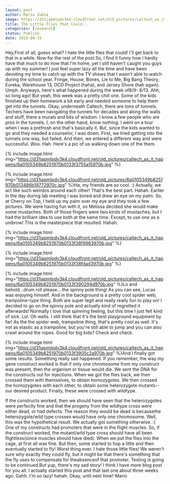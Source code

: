 ```yaml
---
layout: post
author: Mario Zubia
image: https://d31japmlpdv3k4.cloudfront.net/old_pictures/caltech_as_it_happens/6a0105349b8251970b013486996e90970c.jpg
title: The Little Flies That Could... 
categories: [research]
status: Publish
date: 2010-09-15
---
```



Hey,First of all, guess what? I hate the little flies that could! I'll get back to that in a while. Now for the rest of the post.So, I find it funny how I hardly have that much to do now that I'm home, yet I still haven't caught you guys up with my summer! I just feel super lazy all the time and have been devoting my time to catch up with the TV shows that I wasn't able to watch during the school year. Fringe, House, Bones, Lie to Me, Big Bang Theory, Eureka, Warehouse 13, OCD Project (haha), and Jersey Shore (hah again). Umph. Anyways, here's what happened during the week of8/9- 8/13. Ahh, so long ago! But yeah, this week was a pretty chill one. Some of the kids finished up their homework a bit early and needed someone to help them get into the tunnels. Okay, underneath Caltech, there are tons of tunnels. Techers have been navigating the tunnels for decades and along the walls and stuff, there a murals and bits of wisdom. I know a few people who are pros in the tunnels. I, on the other hand, know nothing. I went on a tour when I was a prefrosh and that's basically it. But, since the kids wanted to go and they needed a counselor, I was down. First, we tried getting into the tunnels one way, but failed. And then, we entered a different way and were successful. Woo. Hah. Here's a pic of us walking down one of the them.


{% include image.html img="https://d31japmlpdv3k4.cloudfront.net/old_pictures/caltech_as_it_happens/6a0105349b8251970b0133f3755a15970b.jpg" %}

{% include image.html img="https://d31japmlpdv3k4.cloudfront.net/old_pictures/6a0105349b8251970b013486b19772970c.jpg" %}Ha, my friends are so cool. :) Actually, we act like such weirdos around each other! That's the best part. Hahah. Earlier in the day during lab meeting I was bored and drew an eye on my palm. So, at Cherry on Top, I held up my palm over my eye and they took a few pictures. We were having fun with it, so Melissa decided she would make some mustaches. Both of those fingers were two kinds of mustaches, but I had the brilliant idea to use both at the same time. Except, to use one as a unibrow! This is the masterpiece that resulted. Hahah.


{% include image.html img="https://d31japmlpdv3k4.cloudfront.net/old_pictures/caltech_as_it_happens/6a0105349b8251970b0133f38f9963970b.jpg" %}

{% include image.html img="https://d31japmlpdv3k4.cloudfront.net/old_pictures/caltech_as_it_happens/6a0105349b8251970b0133f38fdad3970b.jpg" %}

{% include image.html img="https://d31japmlpdv3k4.cloudfront.net/old_pictures/caltech_as_it_happens/6a0105349b8251970b0133f390294d970b.jpg" %}Lo and behold...drum roll please....the spinny pole thing! As you can see, Lucas was enjoying himself. And in the background is a pretty cool spider web, trampoline-type thing. Both are super legit and really really fun to play on! I decided to go on the spinny pole and actually kind of regretted it afterwards! Normally I love that spinning feeling, but this time I just felt kind of sick. Lol. Oh wells. I still think that it's the best playground equipment by far! As the the spider web, trampoline thing, that's pretty cool as well. It's not as elastic as a trampoline, but you're still able to jump and you can also crawl around the ropes. Good for big kids? Check and check.


{% include image.html img="https://d31japmlpdv3k4.cloudfront.net/old_pictures/caltech_as_it_happens/6a0105349b8251970b0133f3905c2a970b.jpg" %}And I finally got some results. Something really sad happened. If you remember, the way my gene construct worked is that if only one chromosome from my construct was present, then the organism or tissue would die. We sent the DNA for the constructs out for injections. When we got the flies back, we then crossed them with themselves, to obtain homozygotes. We then crossed the homozygotes with each other, to obtain some heterozygote mutants--our desired product. Finally, these were crossed with wildtype.

If the constructs worked, then we should have seen that the heterozygotes were perfectly fine and that the progeny from the wildtype cross were either dead, or had defects. The reason they would be dead is becausethe heterozygote/wild type crosses would have only one chromosome. Well, this was the hypothetical result. We actually got something otherwise. :(
One of my constructs had promoters that were in the flight muscles. So, if the construct worked, the mutant/wild type cross should have all been flightless(since muscles should have died). When we put the flies into the cage, at first all was fine. But then, some started to hop a little and then eventually started to fly! Worst thing ever. I hate those little flies! We weren't sure why exactly they could fly, but it might be that there's something that the fly uses to compensate for theabsenceof that promoter. Testing is going to be continued.But yup, there's my sad story! I think I have more blog post for you all. I actually started this post and that last one about three weeks ago. Gahh. I'm so lazy! hahah. Okay, until next time!-Mario


